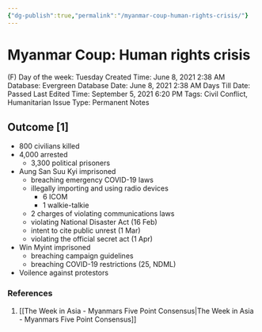 ```yaml
---
{"dg-publish":true,"permalink":"/myanmar-coup-human-rights-crisis/"}
---
```


# Myanmar Coup: Human rights crisis

(F) Day of the week: Tuesday
Created Time: June 8, 2021 2:38 AM
Database: Evergreen Database
Date: June 8, 2021 2:38 AM
Days Till Date: Passed
Last Edited Time: September 5, 2021 6:20 PM
Tags: Civil Conflict, Humanitarian Issue
Type: Permanent Notes

## Outcome [1]

- 800 civilians killed
- 4,000 arrested
    - 3,300 political prisoners
- Aung San Suu Kyi imprisoned
    - breaching emergency COVID-19 laws
    - illegally importing and using radio devices
        - 6 ICOM
        - 1 walkie-talkie
    - 2 charges of violating communications laws
    - violating National Disaster Act (16 Feb)
    - intent to cite public unrest (1 Mar)
    - violating the official secret act (1 Apr)
- Win Myint imprisoned
    - breaching campaign guidelines
    - breaching COVID-19 restrictions (25, NDML)
- Voilence against protestors

### References

1. [[The Week in Asia - Myanmars Five Point Consensus\|The Week in Asia - Myanmars Five Point Consensus]]